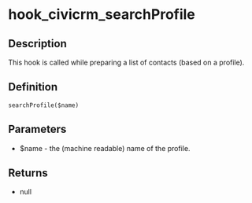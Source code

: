 # hook_civicrm_searchProfile

## Description

This hook is called while preparing a list of contacts (based on a
profile).

## Definition

    searchProfile($name)

## Parameters

-   $name - the (machine readable) name of the profile.

## Returns

-   null